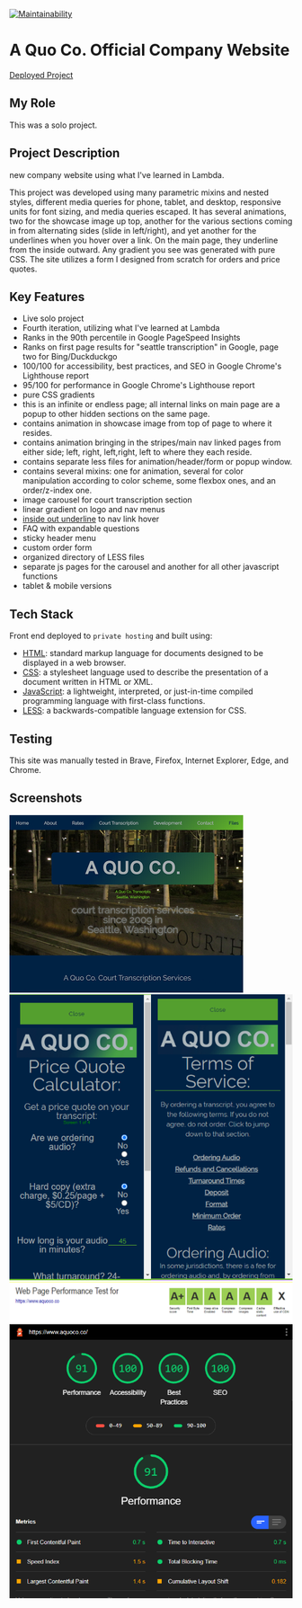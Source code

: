[![Maintainability](https://api.codeclimate.com/v1/badges/043ebab30e06dbf85ed7/maintainability)](https://codeclimate.com/github/evoingram/newAQCWebsite/maintainability)

# A Quo Co. Official Company Website

[Deployed Project](https://www.aquoco.co)

## My Role

This was a solo project.

## Project Description

new company website using what I've learned in Lambda.

This project was developed using many parametric mixins and nested styles, different media queries for phone, tablet, and desktop, responsive units for font sizing, and media queries escaped. It has several animations, two for the showcase image up top, another for the various sections coming in from alternating sides (slide in left/right), and yet another for the underlines when you hover over a link. On the main page, they underline from the inside outward. Any gradient you see was generated with pure CSS. The site utilizes a form I designed from scratch for orders and price quotes.

## Key Features

- Live solo project
- Fourth iteration, utilizing what I've learned at Lambda
- Ranks in the 90th percentile in Google PageSpeed Insights
- Ranks on first page results for "seattle transcription" in Google, page two for Bing/Duckduckgo
- 100/100 for accessibility, best practices, and SEO in Google Chrome's Lighthouse report
- 95/100 for performance in Google Chrome's Lighthouse report
- pure CSS gradients
- this is an infinite or endless page; all internal links on main page are a popup to other hidden sections on the same page.
- contains animation in showcase image from top of page to where it resides.
- contains animation bringing in the stripes/main nav linked pages from either side; left, right, left,right, left to where they each reside.
- contains separate less files for animation/header/form or popup window.
- contains several mixins: one for animation, several for color manipulation according to color scheme, some flexbox ones, and an order/z-index one.
- image carousel for court transcription section
- linear gradient on logo and nav menus
- [inside out underline](https://codepen.io/matchboxhero/pen/VMEWrq?editors=1100) to nav link hover
- FAQ with expandable questions
- sticky header menu
- custom order form
- organized directory of LESS files
- separate js pages for the carousel and another for all other javascript functions
- tablet & mobile versions

## Tech Stack

Front end deployed to `private hosting` and built using:

- [HTML](https://en.wikipedia.org/wiki/HTML): standard markup language for documents designed to be displayed in a web browser.
- [CSS](https://developer.mozilla.org/en-US/docs/Web/CSS):  a stylesheet language used to describe the presentation of a document written in HTML or XML.
- [JavaScript](https://developer.mozilla.org/en-US/docs/Web/javascript):  a lightweight, interpreted, or just-in-time compiled programming language with first-class functions.
- [LESS](http://lesscss.org/):  a backwards-compatible language extension for CSS.

## Testing

This site was manually tested in Brave, Firefox, Internet Explorer, Edge, and Chrome.

## Screenshots

![Picture of Website](img/projectpicture-AQC.png)
![Picture of Modals](img/projectpicture-modal.png)
![Picture of Optimization Grades](img/projectpicture-optimization.png)
![Picture of Lighthouse Report](img/projectpicture-lighthouse.png)

